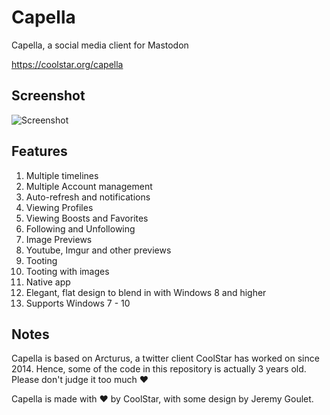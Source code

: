 # Capella

Capella, a social media client for Mastodon

https://coolstar.org/capella

## Screenshot

![Screenshot](https://coolstar.org/capella/screenshot.jpg)

## Features

1. Multiple timelines
2. Multiple Account management
3. Auto-refresh and notifications
4. Viewing Profiles
5. Viewing Boosts and Favorites
6. Following and Unfollowing
7. Image Previews
8. Youtube, Imgur and other previews
9. Tooting
10. Tooting with images
11. Native app
12. Elegant, flat design to blend in with Windows 8 and higher
13. Supports Windows 7 - 10

## Notes

Capella is based on Arcturus, a twitter client CoolStar has worked on since 2014. Hence, some of the code in this repository is actually 3 years old. Please don't judge it too much ❤

Capella is made with ❤ by CoolStar, with some design by Jeremy Goulet.
